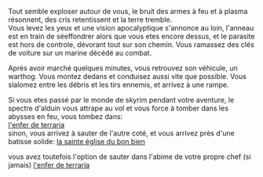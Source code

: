Tout semble exploser autour de vous, le bruit des armes à feu et à plasma résonnent, des cris retentissent et la terre tremble.   
Vous levez les yeux et une vision apocalyptique s'annonce au loin, l'anneau est en train de séeffondrer alors que vous etes encore dessus, et le parasite est hors de controle, dévorant tout sur son chemin. Vous ramassez des clés de voiture sur un marine décédé au combat.   

Après avoir marché quelques minutes, vous retrouvez son véhicule, un warthog. Vous montez dedans et conduisez aussi vite que possible. Vous slalomez entre les débris et les tirs ennemis, et arrivez à une rampe.

Si vous etes passé par le monde de skyrim pendant votre aventure, le spectre d'alduin vous attrape au vol et vous force à tomber dans les abysses en feu, vous tombez dans:   
[l'enfer de terraria](https://github.com/jmtrivial/tp-git/blob/master/lenfe.md)   
sinon, vous arrivez à sauter de l'autre coté, et vous arrivez près d'une batisse solide:
[la sainte église du bon bien](https://github.com/jmtrivial/tp-git/blob/master/lasai.md)

vous avez toutefois l'option de sauter dans l'abime de votre propre chef (si jamais)
[l'enfer de terraria](https://github.com/jmtrivial/tp-git/blob/master/lenfe.md)
